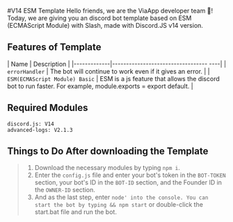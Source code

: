 #V14 ESM Template
Hello friends, we are the ViaApp developer team 👋! Today, we are giving you an discord bot template based on ESM (ECMAScript Module) with Slash, made with Discord.JS v14 version.

## Features of Template
| Name | Description |
|-------------|---------------------------------- ----|
| `errorHandler` | The bot will continue to work even if it gives an error. |
| `ESM(ECMAScript Module) Basic` | ESM is a js feature that allows the discord bot to run faster. For example, module.exports = export default. |

## Required Modules
```
discord.js: V14
advanced-logs: V2.1.3
```

## Things to Do After downloading the Template
> 1. Download the necessary modules by typing `npm i`.
> 2. Enter the `config.js` file and enter your bot's token in the `BOT-TOKEN` section, your bot's ID in the `BOT-ID` section, and the Founder ID in the `OWNER-ID` section.
> 3. And as the last step, enter `node' into the console. You can start the bot by typing && npm start` or double-click the start.bat file and run the bot.
